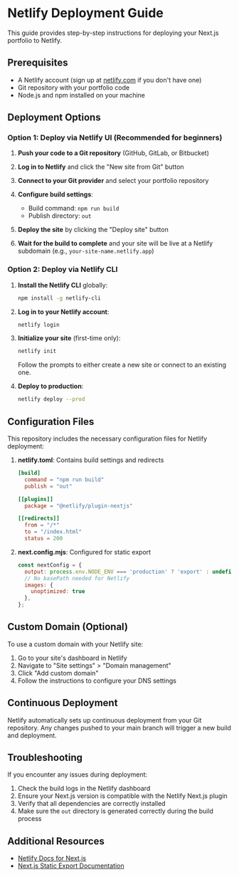 # Netlify Deployment Guide

This guide provides step-by-step instructions for deploying your Next.js portfolio to Netlify.

## Prerequisites

- A Netlify account (sign up at [netlify.com](https://netlify.com) if you don't have one)
- Git repository with your portfolio code
- Node.js and npm installed on your machine

## Deployment Options

### Option 1: Deploy via Netlify UI (Recommended for beginners)

1. **Push your code to a Git repository** (GitHub, GitLab, or Bitbucket)

2. **Log in to Netlify** and click the "New site from Git" button

3. **Connect to your Git provider** and select your portfolio repository

4. **Configure build settings**:
   - Build command: `npm run build`
   - Publish directory: `out`

5. **Deploy the site** by clicking the "Deploy site" button

6. **Wait for the build to complete** and your site will be live at a Netlify subdomain (e.g., `your-site-name.netlify.app`)

### Option 2: Deploy via Netlify CLI

1. **Install the Netlify CLI** globally:
   ```bash
   npm install -g netlify-cli
   ```

2. **Log in to your Netlify account**:
   ```bash
   netlify login
   ```

3. **Initialize your site** (first-time only):
   ```bash
   netlify init
   ```
   Follow the prompts to either create a new site or connect to an existing one.

4. **Deploy to production**:
   ```bash
   netlify deploy --prod
   ```

## Configuration Files

This repository includes the necessary configuration files for Netlify deployment:

1. **netlify.toml**: Contains build settings and redirects
   ```toml
   [build]
     command = "npm run build"
     publish = "out"

   [[plugins]]
     package = "@netlify/plugin-nextjs"

   [[redirects]]
     from = "/*"
     to = "/index.html"
     status = 200
   ```

2. **next.config.mjs**: Configured for static export
   ```js
   const nextConfig = {
     output: process.env.NODE_ENV === 'production' ? 'export' : undefined,
     // No basePath needed for Netlify
     images: {
       unoptimized: true
     },
   };
   ```

## Custom Domain (Optional)

To use a custom domain with your Netlify site:

1. Go to your site's dashboard in Netlify
2. Navigate to "Site settings" > "Domain management"
3. Click "Add custom domain"
4. Follow the instructions to configure your DNS settings

## Continuous Deployment

Netlify automatically sets up continuous deployment from your Git repository. Any changes pushed to your main branch will trigger a new build and deployment.

## Troubleshooting

If you encounter any issues during deployment:

1. Check the build logs in the Netlify dashboard
2. Ensure your Next.js version is compatible with the Netlify Next.js plugin
3. Verify that all dependencies are correctly installed
4. Make sure the `out` directory is generated correctly during the build process

## Additional Resources

- [Netlify Docs for Next.js](https://docs.netlify.com/integrations/frameworks/next-js/)
- [Next.js Static Export Documentation](https://nextjs.org/docs/pages/building-your-application/deploying/static-exports)